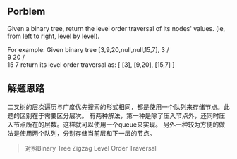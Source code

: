 ## Porblem

Given a binary tree, return the level order traversal of its nodes' values. (ie, from left to right, level by level).

For example:
Given binary tree [3,9,20,null,null,15,7],
    3
   / \
  9  20
    /  \
   15   7
return its level order traversal as:
[
  [3],
  [9,20],
  [15,7]
]

## 解题思路
二叉树的层次遍历与广度优先搜索的形式相同，都是使用一个队列来存储节点。此题的区别在于需要区分层次。
有两种解法，第一种是除了压入节点外，还同时压入节点所在的层数。这样就可以使用一个queue来实现。
另外一种较为方便的做法是使用两个队列，分别存储当前层和下一层的节点。

> 对照Binary Tree Zigzag Level Order Traversal
